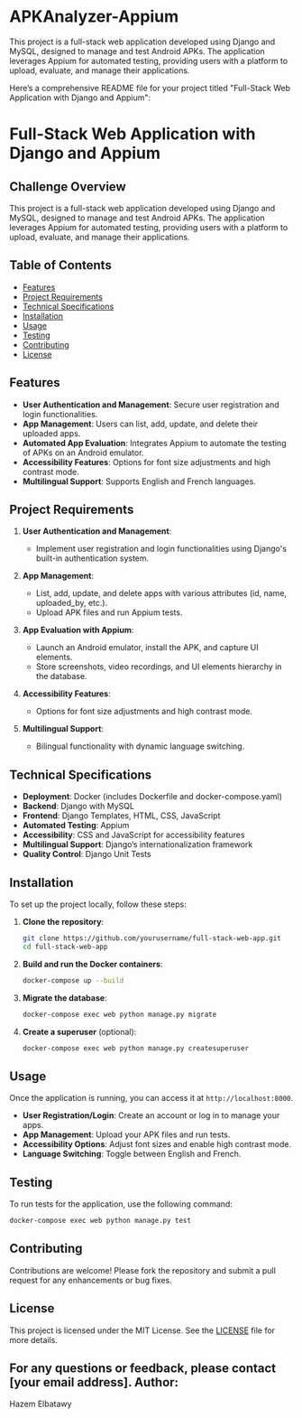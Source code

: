 # APKAnalyzer-Appium
This project is a full-stack web application developed using Django and MySQL, designed to manage and test Android APKs. The application leverages Appium for automated testing, providing users with a platform to upload, evaluate, and manage their applications.

Here’s a comprehensive README file for your project titled "Full-Stack Web Application with Django and Appium":


# Full-Stack Web Application with Django and Appium

## Challenge Overview
This project is a full-stack web application developed using Django and MySQL, designed to manage and test Android APKs. The application leverages Appium for automated testing, providing users with a platform to upload, evaluate, and manage their applications.

## Table of Contents
- [Features](#features)
- [Project Requirements](#project-requirements)
- [Technical Specifications](#technical-specifications)
- [Installation](#installation)
- [Usage](#usage)
- [Testing](#testing)
- [Contributing](#contributing)
- [License](#license)

## Features
- **User Authentication and Management**: Secure user registration and login functionalities.
- **App Management**: Users can list, add, update, and delete their uploaded apps.
- **Automated App Evaluation**: Integrates Appium to automate the testing of APKs on an Android emulator.
- **Accessibility Features**: Options for font size adjustments and high contrast mode.
- **Multilingual Support**: Supports English and French languages.

## Project Requirements
1. **User Authentication and Management**:
   - Implement user registration and login functionalities using Django's built-in authentication system.

2. **App Management**:
   - List, add, update, and delete apps with various attributes (id, name, uploaded_by, etc.).
   - Upload APK files and run Appium tests.

3. **App Evaluation with Appium**:
   - Launch an Android emulator, install the APK, and capture UI elements.
   - Store screenshots, video recordings, and UI elements hierarchy in the database.

4. **Accessibility Features**:
   - Options for font size adjustments and high contrast mode.

5. **Multilingual Support**:
   - Bilingual functionality with dynamic language switching.

## Technical Specifications
- **Deployment**: Docker (includes Dockerfile and docker-compose.yaml)
- **Backend**: Django with MySQL
- **Frontend**: Django Templates, HTML, CSS, JavaScript
- **Automated Testing**: Appium
- **Accessibility**: CSS and JavaScript for accessibility features
- **Multilingual Support**: Django’s internationalization framework
- **Quality Control**: Django Unit Tests

## Installation
To set up the project locally, follow these steps:

1. **Clone the repository**:
   ```bash
   git clone https://github.com/yourusername/full-stack-web-app.git
   cd full-stack-web-app
   ```

2. **Build and run the Docker containers**:
   ```bash
   docker-compose up --build
   ```

3. **Migrate the database**:
   ```bash
   docker-compose exec web python manage.py migrate
   ```

4. **Create a superuser** (optional):
   ```bash
   docker-compose exec web python manage.py createsuperuser
   ```

## Usage
Once the application is running, you can access it at `http://localhost:8000`. 

- **User Registration/Login**: Create an account or log in to manage your apps.
- **App Management**: Upload your APK files and run tests.
- **Accessibility Options**: Adjust font sizes and enable high contrast mode.
- **Language Switching**: Toggle between English and French.

## Testing
To run tests for the application, use the following command:

```bash
docker-compose exec web python manage.py test
```

## Contributing
Contributions are welcome! Please fork the repository and submit a pull request for any enhancements or bug fixes.

## License
This project is licensed under the MIT License. See the [LICENSE](LICENSE) file for more details.



For any questions or feedback, please contact [your email address].
Author:
---------
Hazem Elbatawy 


